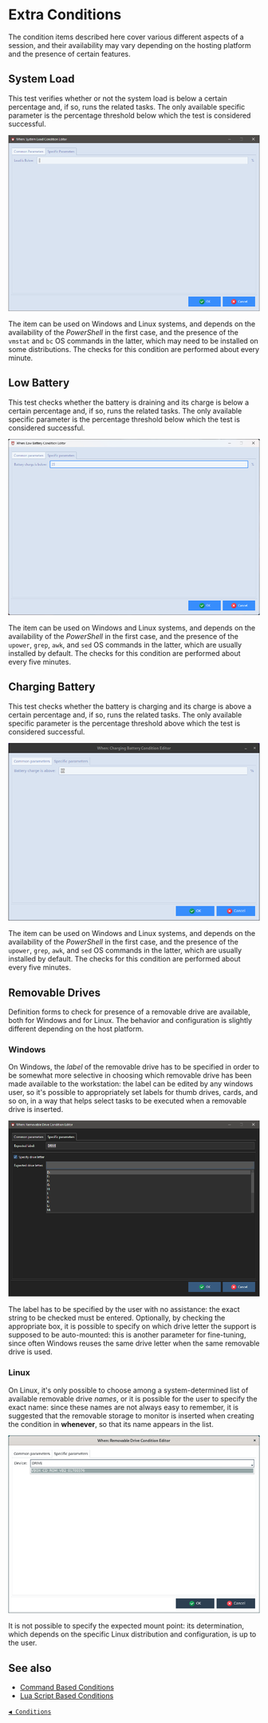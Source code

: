 # Extra Conditions

The condition items described here cover various different aspects of a session, and their availability may vary depending on the hosting platform and the presence of certain features.


## System Load

This test verifies whether or not the system load is below a certain percentage and, if so, runs the related tasks. The only available specific parameter is the percentage threshold below which the test is considered successful.

![WhenCondExtraSysload](graphics/when-cond-extra-sysload.png)

The item can be used on Windows and Linux systems, and depends on the availability of the _PowerShell_ in the first case, and the presence of the `vmstat` and `bc` OS commands in the latter, which may need to be installed on some distributions. The checks for this condition are performed about every minute.


## Low Battery

This test checks whether the battery is draining and its charge is below a certain percentage and, if so, runs the related tasks. The only available specific parameter is the percentage threshold below which the test is considered successful.

![WhenCondExtraSysload](graphics/when-cond-extra-batterylow.png)

The item can be used on Windows and Linux systems, and depends on the availability of the _PowerShell_ in the first case, and the presence of the `upower`, `grep`, `awk`, and `sed` OS commands in the latter, which are usually installed by default. The checks for this condition are performed about every five minutes.


## Charging Battery

This test checks whether the battery is charging and its charge is above a certain percentage and, if so, runs the related tasks. The only available specific parameter is the percentage threshold above which the test is considered successful.

![WhenCondExtraSysload](graphics/when-cond-extra-batterycharging.png)

The item can be used on Windows and Linux systems, and depends on the availability of the _PowerShell_ in the first case, and the presence of the `upower`, `grep`, `awk`, and `sed` OS commands in the latter, which are usually installed by default. The checks for this condition are performed about every five minutes.


## Removable Drives

Definition forms to check for presence of a removable drive are available, both for Windows and for Linux. The behavior and configuration is slightly different depending on the host platform.


### Windows

On Windows, the _label_ of the removable drive has to be specified in order to be somewhat more selective in choosing which removable drive has been made available to the workstation: the label can be edited by any windows user, so it's possible to appropriately set labels for thumb drives, cards, and so on, in a way that helps select tasks to be executed when a removable drive is inserted.

![WhenCondRemovableDriveWin](graphics/when-cond-extra-rmdrive-win.png)

The label has to be specified by the user with no assistance: the exact string to be checked must be entered. Optionally, by checking the appropriate box, it is possible to specify on which drive letter the support is supposed to be auto-mounted: this is another parameter for fine-tuning, since often Windows reuses the same drive letter when the same removable drive is used.


### Linux

On Linux, it's only possible to choose among a system-determined list of available removable drive _names_, or it is possible for the user to specify the exact name: since these names are not always easy to remember, it is suggested that the removable storage to monitor is inserted when creating the condition in **whenever**, so that its name appears in the list.

![WhenCondRemovableDriveLinux](graphics/when-cond-extra-rmdrive-linux.png)

It is not possible to specify the expected mount point: its determination, which depends on the specific Linux distribution and configuration, is up to the user.


## See also

* [Command Based Conditions](cond_actionrelated.md#command)
* [Lua Script Based Conditions](cond_actionrelated.md#lua-script)


[`◀ Conditions`](conditions.md)
